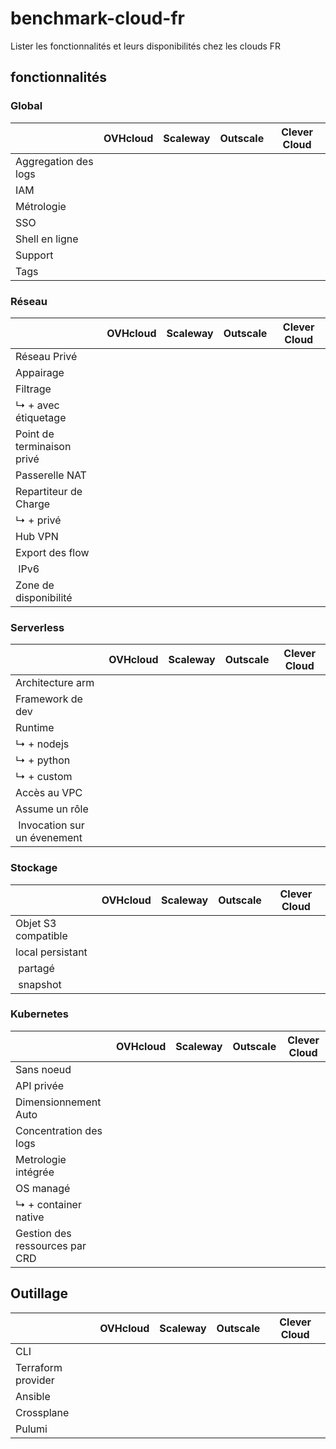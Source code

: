 # benchmark-cloud-fr

Lister les fonctionnalités et leurs disponibilités chez les clouds FR

## fonctionnalités

### Global

|  | OVHcloud | Scaleway | Outscale | Clever Cloud |
| - | -       | -        | -        | -            |
| Aggregation des logs |
| IAM |
| Métrologie |
| SSO |
| Shell en ligne |
| Support |
| Tags |

### Réseau

|  | OVHcloud | Scaleway | Outscale | Clever Cloud |
| - | -       | -        | -        | -            |
| Réseau Privé |
| Appairage |
| Filtrage |
| ↳ + avec étiquetage |
| Point de terminaison privé |
| Passerelle NAT |
| Repartiteur de Charge |
| ↳ + privé |
| Hub VPN |
| Export des flow |
| IPv6 |
| Zone de disponibilité |

### Serverless

|  | OVHcloud | Scaleway | Outscale | Clever Cloud |
| - | -       | -        | -        | -            |
| Architecture arm |
| Framework de dev |
| Runtime |
| ↳ + nodejs
| ↳ + python
| ↳ + custom
| Accès au VPC |
| Assume un rôle |
| Invocation sur un évenement |

### Stockage

|  | OVHcloud | Scaleway | Outscale | Clever Cloud |
| - | -       | -        | -        | -            |
| Objet S3 compatible |
| local persistant |
| partagé |
| snapshot |

### Kubernetes

|  | OVHcloud | Scaleway | Outscale | Clever Cloud |
| - | -       | -        | -        | -            |
| Sans noeud |
| API privée |
| Dimensionnement Auto |
| Concentration des logs |
| Metrologie intégrée |
| OS managé |
| ↳ + container native |
| Gestion des ressources par CRD |

## Outillage

|  | OVHcloud | Scaleway | Outscale | Clever Cloud |
| - | -       | -        | -        | -            |
| CLI |
| Terraform provider |
| Ansible |
| Crossplane |
| Pulumi |
